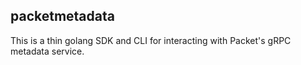 ## packetmetadata

This is a thin golang SDK and CLI for interacting with Packet's gRPC metadata service. 